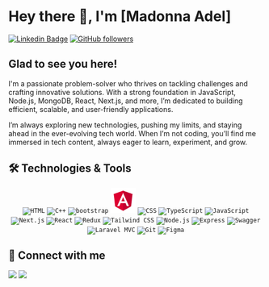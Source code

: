 # Hey there 👋, I'm [Madonna Adel]

[![Linkedin Badge](https://img.shields.io/badge/-LinkedIn-0e76a8?style=flat-square&logo=Linkedin&logoColor=white)](https://linkedin.com/in/madonna-adel-)
[![GitHub followers](https://img.shields.io/github/followers/madonnaAdel?label=Follow&style=social)](https://github.com/madonnaAdel)

## Glad to see you here!

I'm a passionate problem-solver who thrives on tackling challenges and crafting innovative solutions. With a strong foundation in JavaScript, Node.js, MongoDB, React, Next.js, and more, I’m dedicated to building efficient, scalable, and user-friendly applications.

I’m always exploring new technologies, pushing my limits, and staying ahead in the ever-evolving tech world. When I’m not coding, you’ll find me immersed in tech content, always eager to learn, experiment, and grow.



## 🛠️ Technologies & Tools

<div align="center">
	<code><img width="50" src="https://user-images.githubusercontent.com/25181517/192158954-f88b5814-d510-4564-b285-dff7d6400dad.png" alt="HTML" title="HTML"/></code>
<code><img width="50" src="https://raw.githubusercontent.com/isocpp/logos/master/cpp_logo.png" alt="C++" title="C++"/></code>
<code><img width="50" src="https://getbootstrap.com/docs/5.3/assets/brand/bootstrap-logo-shadow.png" alt="bootstrap" title="Bootstrap"/></code>
<code><img width="50" src="https://raw.githubusercontent.com/github/explore/c700f6f5bb68a850405eef411cf878162ff34b59/topics/angular/angular.png?size=48" alt="Angular" title="Angular"/></code>
	<code><img width="50" src="https://user-images.githubusercontent.com/25181517/183898674-75a4a1b1-f960-4ea9-abcb-637170a00a75.png" alt="CSS" title="CSS"/></code>
	<code><img width="50" src="https://user-images.githubusercontent.com/25181517/183890598-19a0ac2d-e88a-4005-a8df-1ee36782fde1.png" alt="TypeScript" title="TypeScript"/></code>
	<code><img width="50" src="https://user-images.githubusercontent.com/25181517/117447155-6a868a00-af3d-11eb-9cfe-245df15c9f3f.png" alt="JavaScript" title="JavaScript"/></code>
	<code><img width="50" src="https://github.com/marwin1991/profile-technology-icons/assets/136815194/5f8c622c-c217-4649-b0a9-7e0ee24bd704" alt="Next.js" title="Next.js"/></code>
	<code><img width="50" src="https://user-images.githubusercontent.com/25181517/183897015-94a058a6-b86e-4e42-a37f-bf92061753e5.png" alt="React" title="React"/></code>
	<code><img width="50" src="https://user-images.githubusercontent.com/25181517/187896150-cc1dcb12-d490-445c-8e4d-1275cd2388d6.png" alt="Redux" title="Redux"/></code>
	<code><img width="50" src="https://user-images.githubusercontent.com/25181517/202896760-337261ed-ee92-4979-84c4-d4b829c7355d.png" alt="Tailwind CSS" title="Tailwind CSS"/></code>
	<code><img width="50" src="https://user-images.githubusercontent.com/25181517/183568594-85e280a7-0d7e-4d1a-9028-c8c2209e073c.png" alt="Node.js" title="Node.js"/></code>
	<code><img width="50" src="https://user-images.githubusercontent.com/25181517/183859966-a3462d8d-1bc7-4880-b353-e2cbed900ed6.png" alt="Express" title="Express"/></code>
	<code><img width="50" src="https://user-images.githubusercontent.com/25181517/186711335-a3729606-5a78-4496-9a36-06efcc74f800.png" alt="Swagger" title="Swagger"/></code>
	<code><img width="50" src="https://github.com/laravel/art/blob/master/laravel-logo.png" alt="Laravel MVC" title="Laravel MVC"/></code>
	<code><img width="50" src="https://user-images.githubusercontent.com/25181517/192108372-f71d70ac-7ae6-4c0d-8395-51d8870c2ef0.png" alt="Git" title="Git"/></code>
	<code><img width="50" src="https://user-images.githubusercontent.com/25181517/189715289-df3ee512-6eca-463f-a0f4-c10d94a06b2f.png" alt="Figma" title="Figma"/></code>
</div>

## 🤝 Connect with me

<p align="center">

<a href="https://linkedin.com/in/madonna-adel-"><img src="https://img.shields.io/badge/-Madonna%20Adel-0077B5?style=flat&logo=Linkedin&logoColor=white"/></a>
<a href="mailto:madonnadel0@gmail.com"><img src="https://img.shields.io/badge/-madonnadel0@gmail.com-D14836?style=flat&logo=Gmail&logoColor=white"/></a>

</p>
